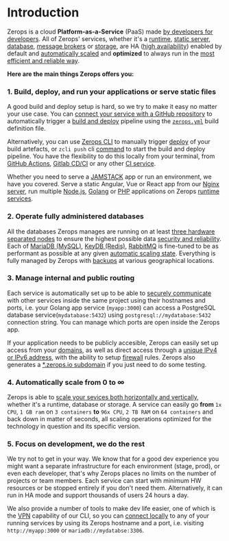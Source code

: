 # Introduction

Zerops is a cloud **Platform-as-a-Service** (PaaS) made [by developers for developers](/documentation/overview/made-for-developers.html). All of Zerops' services, whether it's a [runtime](/documentation/services/runtimes.html), [static server](/documentation/services/static-servers.html), [database](/documentation/services/databases.html), [message brokers](/documentation/services/message-brokers.html) or [storage](/documentation/services/storage.html), are HA ([high availability](/documentation/ha/why-should-i-want-high-availability.html)) enabled by default and [automatically scaled](/documentation/automatic-scaling/how-automatic-scaling-works.html) and **optimized** to always run in the [most efficient and reliable way](/documentation/ha/zerops-enterprise-grade-reliability.html).

**Here are the main things Zerops offers you:**

### 1. Build, deploy, and run your applications or serve static files

A good build and deploy setup is hard, so we try to make it easy no matter your use case. You can [connect your service with a GitHub repository](/documentation/github/github-integration.html) to automatically trigger a [build and deploy](/documentation/build/how-zerops-build-works.html) pipeline using the [`zerops.yml`](/documentation/build/build-config.html) build definition file.

Alternatively, you can use [Zerops CLI](/documentation/cli/installation-authorization.html) to manually trigger [deploy](/documentation/deploy/how-deploy-works.html) of your build artefacts, or `zcli push` cli [command](/documentation/cli/available-commands.html#push) to start the build and deploy pipeline. You have the flexibility to do this locally from your terminal, from [GitHub Actions](/documentation/deploy/use-in-github-actions.html), [Gitlab CD/CI](/documentation/gitlab/gitlab-integration.html) or any other [CI service](/documentation/cli/available-commands.html#deploy).

Whether you need to serve a [JAMSTACK](https://jamstack.org/) app or run an environment, we have you covered. Serve a static Angular, Vue or React app from our [Nginx server](/documentation/services/static-servers.html), run multiple [Node.js](/documentation/services/runtimes.html#node-js), [Golang](/documentation/services/runtimes.html#golang) or [PHP](/documentation/services/runtimes.html#php) applications on Zerops [runtime services](/documentation/services/runtimes.html).


### 2. Operate fully administered databases

All the databases Zerops manages are running on at least [three hardware separated nodes](/documentation/ha/why-should-i-want-high-availability.html) to ensure the highest possible data [security and reliability](/documentation/ha/zerops-enterprise-grade-reliability.html). Each of [MariaDB (MySQL)](/documentation/services/databases/mariadb.html), [KeyDB (Redis)](/documentation/services/databases/keydb.html), [RabbitMQ](/documentation/services/message-brokers.html#rabbitmq) is fine-tuned to be as performant as possible at any given [automatic scaling state](/documentation/automatic-scaling/how-automatic-scaling-works.html). Everything is fully managed by Zerops with [backups](/documentation/backup-restore/snapshot-backup.html) at various geographical locations.

### 3. Manage internal and public routing

Each service is automatically set up to be able to [securely communicate](/documentation/routing/routing-between-project-services.html) with other services inside the same project using their hostnames and ports, i.e. your Golang app service (`myapp:3000`) can access a PostgreSQL database service(`mydatabase:5432`) using `postgresql://mydatabase:5432` connection string. You can manage which ports are open inside the Zerops app.

If your application needs to be publicly accesible, Zerops can easily set up access from your [domains](/documentation/routing/using-your-domain.html), as well as direct access through a [unique IPv4 or IPv6 address](/documentation/routing/unique-ipv4-ipv6-addresses.html), with the ability to setup [firewall](/documentation/routing/access-through-ip-and-firewall.html) rules. Zerops also generates a [*.zerops.io subdomain](/documentation/routing/zerops-subdomain.html) if you just need to do some testing.


### 4. Automatically scale from 0 to ∞

Zerops is able to [scale your sevices both horizontally and vertically](/documentation/automatic-scaling/how-automatic-scaling-works.html), whether it's a runtime, database or storage. A service can easily go **from** `1x CPU`, `1 GB ram` on `3 containers` **to** `96x CPU`, `2 TB RAM` on `64 containers` and back down in matter of seconds, all scaling operations optimized for the technology in question and its specific version.


### 5. Focus on development, we do the rest

We try not to get in your way. We know that for a good dev experience you might want a separate infrastructure for each environment (stage, prod), or even each developer, that's why Zerops places no limits on the number of projects or team members. Each service can start with minimum HW resources or be stopped entirely if you don't need them. Alternatively, it can run in HA mode and support thousands of users 24 hours a day.

We also provide a number of tools to make dev life easier, one of which is the [VPN](/documentation/cli/vpn.html) capability of our CLI, so you can [connect locally](/documentation/cli/available-commands.html#start-project-name) to any of your running services by using its Zerops hostname and a port, i.e. visiting `http://myapp:3000` or `mariadb://mydatabse:3306`.
